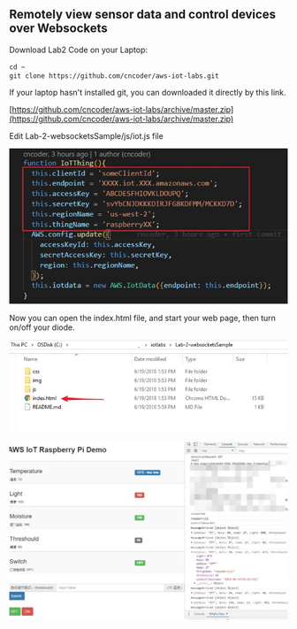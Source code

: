 ## Remotely view sensor data and control devices over Websockets



Download Lab2 Code on your Laptop:

```
cd ~
git clone https://github.com/cncoder/aws-iot-labs.git
```

If your laptop hasn't installed git, you can downloaded it directly by this link.

[https://github.com/cncoder/aws-iot-labs/archive/master.zip](https://github.com/cncoder/aws-iot-labs/archive/master.zip)

Edit Lab-2-websocketsSample/js/iot.js file

![IoT Config](./img/config.jpeg)

Now you can open the index.html file, and start your web page, then turn on/off your diode.

![IoT Config](./img/indexPage.jpeg)


![IoT Config](./img/Web.jpeg)






